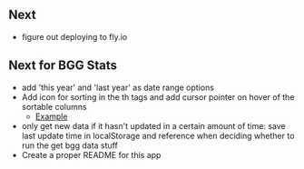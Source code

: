 ## Next
- figure out deploying to fly.io


## Next for BGG Stats
- add 'this year' and 'last year' as date range options
- Add icon for sorting in the th tags and add cursor pointer on hover of the sortable columns
  - [Example](https://codesandbox.io/s/github/tanstack/table/tree/main/examples/react/sorting?from-embed=&file=/src/main.tsx:2926-2975)
- only get new data if it hasn't updated in a certain amount of time: save last update time in localStorage and reference when deciding whether to run the get bgg data stuff
- Create a proper README for this app


